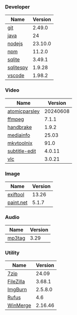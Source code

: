 
### Developer
Name                                                                       | Version
----                                                                       | -------
[git](https://github.com/git-for-windows/git/releases)                     | 2.49.0
[java](https://www.oracle.com/java/technologies/downloads/)                | 24
[nodejs](https://nodejs.org/en/download/current/)                          | 23.10.0
[npm](https://github.com/npm/cli)                                          | 11.2.0
[sqlite](http://www.sqlite.org/download.html)                              | 3.49.1
[sqlitespy](http://www.yunqa.de/delphi/doku.php/products/sqlitespy/index)  | 1.9.28
[vscode](https://code.visualstudio.com/updates)                            | 1.98.2

### Video
Name                                                                       | Version
----                                                                       | -------
[atomicparsley](https://github.com/wez/atomicparsley)                      | 20240608
[ffmpeg](http://www.ffmpeg.org/download.html)                              | 7.1.1
[handbrake](http://handbrake.fr/downloads.php)                             | 1.9.2
[mediainfo](http://mediaarea.net/us/MediaInfo/Download/Windows)            | 25.03
[mkvtoolnix](https://mkvtoolnix.download/downloads.html)                   | 91.0
[subtitle-edit](https://github.com/SubtitleEdit/subtitleedit/releases)     | 4.0.11
[vlc](https://www.videolan.org/vlc/download-windows.html)                  | 3.0.21

### Image
Name                                                                       | Version
----                                                                       | -------
[exiftool](http://www.sno.phy.queensu.ca/~phil/exiftool/)                  | 13.26
[paint.net](http://www.getpaint.net/download.html)                         | 5.1.7

### Audio
Name                                                                       | Version
----                                                                       | -------
[mp3tag](http://www.mp3tag.de/en/download.html)                            | 3.29

### Utility
Name                                                                       | Version
----                                                                       | -------
[7zip](http://www.7-zip.org/download.html)                                 | 24.09
[FileZilla](https://filezilla-project.org/download.php?show_all=1)         | 3.68.1
[ImgBurn](http://www.imgburn.com/index.php?act=download)                   | 2.5.8.0
[Rufus](https://github.com/pbatard/rufus/releases)                         | 4.6
[WinMerge](http://winmerge.org/downloads/)                                 | 2.16.46
